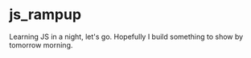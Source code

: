 # js_rampup
Learning JS in a night, let's go. Hopefully I build something to show by tomorrow morning. 
